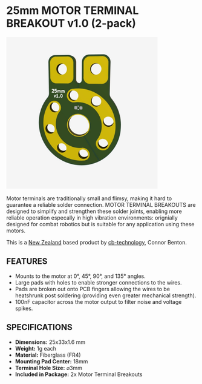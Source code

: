 # 25mm MOTOR TERMINAL BREAKOUT v1.0 (2-pack)

<img src="assets/1.0_BREAKOUT.JPG" width="400">

Motor terminals are traditionally small and flimsy, making it hard to guarantee a reliable solder connection.
MOTOR TERMINAL BREAKOUTS are designed to simplify and strengthen these solder joints, enabling more reliable operation especally in high vibration environments: orignially designed for combat robotics but is suitable for any application using these motors. 
  
This is a [New Zealand](https://www.google.co.nz/maps/place/Christchurch+New+Zealand) based product by [cb-technology](https://www.cb-technology.co.nz/), Connor Benton.

## FEATURES
- Mounts to the motor at 0°, 45°, 90°, and 135° angles.
- Large pads with holes to enable stronger connections to the wires.
- Pads are broken out onto PCB fingers allowing the wires to be heatshrunk post soldering (providing even greater mechanical strength).
- 100nF capacitor across the motor output to filter noise and voltage spikes.

## SPECIFICATIONS
- **Dimensions:** 25x33x1.6 mm
- **Weight:** 1g each
- **Material:** Fiberglass (FR4)
- **Mounting Pad Center:** 18mm
- **Terminal Hole Size:** ⌀3mm
- **Included in Package:** 2x Motor Terminal Breakouts